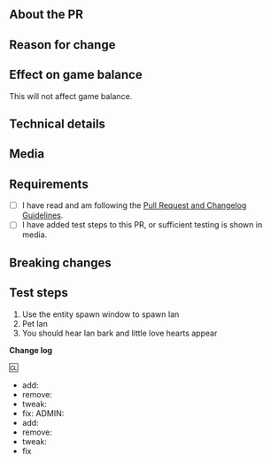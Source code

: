 <!-- Guidelines: https://docs.spacestation14.io/en/getting-started/pr-guideline -->

## About the PR
<!-- Summarize what you changed here. -->

## Reason for change
<!-- Explain why it was changed. Link any relevant discussions or issues. -->

## Effect on game balance
<!-- Explain how this will affect game balance. -->
This will not affect game balance.

## Technical details
<!-- High level technical details that would help reviewers understand the code changes you made. Explain the strategy of your changes and how they work at a high level. Required for all but the most blindingly obvious changes. -->

## Media
<!-- Attach screenshots or screen recordings demonstrating that new features or fixes work as intended according to the test steps (see below).
Media attached here may also be used in progress reports with credit. -->

## Requirements
<!-- Confirm the following by placing an X in the brackets [X]: -->
- [ ] I have read and am following the [Pull Request and Changelog Guidelines](https://docs.spacestation14.com/en/general-development/codebase-info/pull-request-guidelines.html).
- [ ] I have added test steps to this PR, or sufficient testing is shown in media.
<!-- IMPORTANT: Not following the above will get your PR closed at the discretion of the maintainers. -->

## Breaking changes
<!-- List any breaking changes, including namespaces, public class/method/field changes, prototype renames; and provide instructions for fixing them.
This will be posted in #codebase-changes. -->

## Test steps
<!-- Write some test steps that prove your PR works as intended. The first step is assumed to be "Load the Dev station" unless stated otherwise. This will speed up your review time. An example is included below -->
1. Use the entity spawn window to spawn Ian
2. Pet Ian
3. You should hear Ian bark and little love hearts appear

**Change log**
<!-- Add a change log entry to make players aware of new features or changes that could affect gameplay.
Make sure to read the guidelines. Your change log must have a :cl: symbol, so our bot recognizes the changes
and adds them to the game's change log. An example change log is below.
-->
<!--
:cl:
- add: Candy bowls can now be found near waiting lines.
- remove: The syndicate headset has been removed from the uplink.
- tweak: The detective’s revolver now contains cap bullets instead of lethals.
- fix: Fixed reflected projectiles dealing stamina damage unintentionally.
ADMIN:
- add: Candy bowls can now be found near waiting lines.
- remove: The syndicate headset has been removed from the uplink.
- tweak: The detective’s revolver now contains cap bullets instead of lethals.
- fix:  Reflected projectiles no longer deal stamina damage unintentionally.
-->

:cl:
- add:
- remove:
- tweak:
- fix:
ADMIN:
- add:
- remove:
- tweak:
- fix
